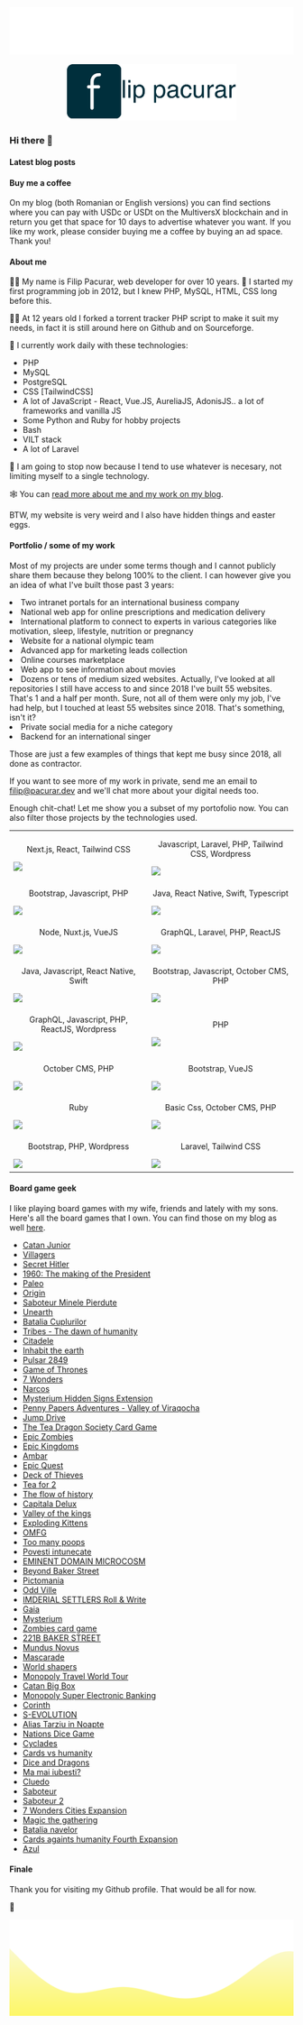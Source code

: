 ![Filip Pacurar](https://raw.githubusercontent.com/filipac/filipac/main/top.svg)

<p align="center">
<img src="https://raw.githubusercontent.com/filipac/filipac/main/logo.png" alt="My logo" width="300"/>
</p>

### Hi there 👋

#### Latest blog posts


#### Buy me a coffee
On my blog (both Romanian or English versions) you can find sections where you can pay with USDc or USDt on the MultiversX blockchain and in return you get that space for 10 days to advertise whatever you want.
If you like my work, please consider buying me a coffee by buying an ad space. Thank you!

#### About me

🧑‍💻 My name is Filip Pacurar, web developer for over 10 years.
📆 I started my first programming job in 2012, but I knew PHP, MySQL, HTML, CSS long before this.

👷‍♂️ At 12 years old I forked a torrent tracker PHP script to make it suit my needs, in fact it is still around here on Github and on Sourceforge.

🚧 I currently work daily with these technologies:

- PHP
- MySQL
- PostgreSQL
- CSS [TailwindCSS]
- A lot of JavaScript - React, Vue.JS, AureliaJS, AdonisJS.. a lot of frameworks and vanilla JS
- Some Python and Ruby for hobby projects
- Bash
- VILT stack
- A lot of Laravel

🛑 I am going to stop now because I tend to use whatever is necesary, not limiting myself to a single technology.

🕸️ You can [read more about me and my work on my blog](https://pacurar.dev).

BTW, my website is very weird and I also have hidden things and easter eggs.

#### Portfolio / some of my work
Most of my projects are under some terms though and I cannot publicly share them because they belong 100% to the client. I can however give you an idea of what I've built those past 3 years:


<li>Two intranet portals for an international business company</li>
<li>National web app for online prescriptions and medication delivery</li>
<li>International platform to connect to experts in various categories like motivation, sleep, lifestyle, nutrition or pregnancy</li>
<li>Website for a national olympic team</li>
<li>Advanced app for marketing leads collection</li>
<li>Online courses marketplace</li>
<li>Web app to see information about movies</li>
<li>Dozens or tens of medium sized websites. Actually, I've looked at all repositories I still have access to and since 2018 I've built 55 websites. That's 1 and a half per month. Sure, not all of them were only my job, I've had help, but I touched at least 55 websites since 2018. That's something, isn't it?</li>
<li>Private social media for a niche category</li>
<li>Backend for an international singer</li>

Those are just a few examples of things that kept me busy since 2018, all done as contractor.

If you want to see more of my work in private, send me an email to filip@pacurar.dev and we'll chat more about your digital needs too.

Enough chit-chat! Let me show you a subset of my portofolio now. You can also filter those projects by the technologies used.

<table style="width:100%; border-collapse: collapse; border: none;" border="0"><tr><td>
<p style="font-weight: bold; text-align: center; width: 100%;"></p>
<p style="text-align: center; width: 100%;">Next.js, React, Tailwind CSS</p>
<img src="https://i0.wp.com/pacurar.dev/wp-content/uploads/2021/02/arad-gardens-roff.png?fit=1000%2C889&ssl=1" style="width: 100%; height: auto;" />
</td><td>
<p style="font-weight: bold; text-align: center; width: 100%;"></p>
<p style="text-align: center; width: 100%;">Javascript, Laravel, PHP, Tailwind CSS, Wordpress</p>
<img src="https://i0.wp.com/pacurar.dev/wp-content/uploads/2021/02/pacurar.net_.png?fit=1677%2C1308&ssl=1" style="width: 100%; height: auto;" />
</td></tr><tr><td>
<p style="font-weight: bold; text-align: center; width: 100%;"></p>
<p style="text-align: center; width: 100%;">Bootstrap, Javascript, PHP</p>
<img src="https://i0.wp.com/pacurar.dev/wp-content/uploads/2021/02/frame_edge_light.png?fit=1236%2C1474&ssl=1" style="width: 100%; height: auto;" />
</td><td>
<p style="font-weight: bold; text-align: center; width: 100%;"></p>
<p style="text-align: center; width: 100%;">Java, React Native, Swift, Typescript</p>
<img src="https://i0.wp.com/pacurar.dev/wp-content/uploads/2021/02/nkids.jpg?fit=1000%2C750&ssl=1" style="width: 100%; height: auto;" />
</td></tr><tr><td>
<p style="font-weight: bold; text-align: center; width: 100%;"></p>
<p style="text-align: center; width: 100%;">Node, Nuxt.js, VueJS</p>
<img src="https://i0.wp.com/pacurar.dev/wp-content/uploads/2021/02/frame_edge_dark-1.png?fit=1575%2C1812&ssl=1" style="width: 100%; height: auto;" />
</td><td>
<p style="font-weight: bold; text-align: center; width: 100%;"></p>
<p style="text-align: center; width: 100%;">GraphQL, Laravel, PHP, ReactJS</p>
<img src="https://i0.wp.com/pacurar.dev/wp-content/uploads/2021/02/Screenshot-2021-02-11-at-06.31.45.png?fit=1602%2C1224&ssl=1" style="width: 100%; height: auto;" />
</td></tr><tr><td>
<p style="font-weight: bold; text-align: center; width: 100%;"></p>
<p style="text-align: center; width: 100%;">Java, Javascript, React Native, Swift</p>
<img src="https://i0.wp.com/pacurar.dev/wp-content/uploads/2021/02/neurolingua-app.jpeg?fit=1200%2C800&ssl=1" style="width: 100%; height: auto;" />
</td><td>
<p style="font-weight: bold; text-align: center; width: 100%;"></p>
<p style="text-align: center; width: 100%;">Bootstrap, Javascript, October CMS, PHP</p>
<img src="https://i0.wp.com/pacurar.dev/wp-content/uploads/2021/02/infinitymusic.jpg?fit=1585%2C1135&ssl=1" style="width: 100%; height: auto;" />
</td></tr><tr><td>
<p style="font-weight: bold; text-align: center; width: 100%;"></p>
<p style="text-align: center; width: 100%;">GraphQL, Javascript, PHP, ReactJS, Wordpress</p>
<img src="https://i0.wp.com/pacurar.dev/wp-content/uploads/2021/02/frame_opera_mac_dark.png?fit=1506%2C1276&ssl=1" style="width: 100%; height: auto;" />
</td><td>
<p style="font-weight: bold; text-align: center; width: 100%;"></p>
<p style="text-align: center; width: 100%;">PHP</p>
<img src="https://i0.wp.com/pacurar.dev/wp-content/uploads/2021/02/Screenshot-2021-02-11-at-04.52.49.png?fit=1173%2C968&ssl=1" style="width: 100%; height: auto;" />
</td></tr><tr><td>
<p style="font-weight: bold; text-align: center; width: 100%;"></p>
<p style="text-align: center; width: 100%;">October CMS, PHP</p>
<img src="https://i0.wp.com/pacurar.dev/wp-content/uploads/2021/02/Screenshot-2021-02-11-at-06.24.51.png?fit=831%2C771&ssl=1" style="width: 100%; height: auto;" />
</td><td>
<p style="font-weight: bold; text-align: center; width: 100%;"></p>
<p style="text-align: center; width: 100%;">Bootstrap, VueJS</p>
<img src="https://i0.wp.com/pacurar.dev/wp-content/uploads/2021/02/Screenshot-2021-02-11-at-06.28.23.png?fit=1594%2C1218&ssl=1" style="width: 100%; height: auto;" />
</td></tr><tr><td>
<p style="font-weight: bold; text-align: center; width: 100%;"></p>
<p style="text-align: center; width: 100%;">Ruby</p>
<img src="https://i0.wp.com/pacurar.dev/wp-content/uploads/2021/02/Screenshot-2021-02-11-at-06.00.22.png?fit=1038%2C981&ssl=1" style="width: 100%; height: auto;" />
</td><td>
<p style="font-weight: bold; text-align: center; width: 100%;"></p>
<p style="text-align: center; width: 100%;">Basic Css, October CMS, PHP</p>
<img src="https://i0.wp.com/pacurar.dev/wp-content/uploads/2021/02/tanatopraxie.png?fit=1144%2C1362&ssl=1" style="width: 100%; height: auto;" />
</td></tr><tr><td>
<p style="font-weight: bold; text-align: center; width: 100%;"></p>
<p style="text-align: center; width: 100%;">Bootstrap, PHP, Wordpress</p>
<img src="https://i0.wp.com/pacurar.dev/wp-content/uploads/2021/02/frame_safari_dark.png?fit=1579%2C1079&ssl=1" style="width: 100%; height: auto;" />
</td><td>
<p style="font-weight: bold; text-align: center; width: 100%;"></p>
<p style="text-align: center; width: 100%;">Laravel, Tailwind CSS</p>
<img src="https://i0.wp.com/pacurar.dev/wp-content/uploads/2021/02/Screenshot-2021-02-11-at-06.35.54.png?fit=939%2C1075&ssl=1" style="width: 100%; height: auto;" />
</td></tr></table>

#### Board game geek

I like playing board games with my wife, friends and lately with my sons. Here's all the board games that I own. You can find those on my blog as well [here](https://pacurar.dev/board-games).

<ul>
<li><a href="https://xspotlight.com/nfts/BOARD-25bcd6-01">Catan Junior</a></li><li><a href="https://xspotlight.com/nfts/BOARD-25bcd6-02">Villagers</a></li><li><a href="https://xspotlight.com/nfts/BOARD-25bcd6-03">Secret Hitler</a></li><li><a href="https://xspotlight.com/nfts/BOARD-25bcd6-04">1960: The making of the President</a></li><li><a href="https://xspotlight.com/nfts/BOARD-25bcd6-05">Paleo</a></li><li><a href="https://xspotlight.com/nfts/BOARD-25bcd6-06">Origin</a></li><li><a href="https://xspotlight.com/nfts/BOARD-25bcd6-07">Saboteur Minele Pierdute</a></li><li><a href="https://xspotlight.com/nfts/BOARD-25bcd6-08">Unearth</a></li><li><a href="https://xspotlight.com/nfts/BOARD-25bcd6-09">Batalia Cuplurilor</a></li><li><a href="https://xspotlight.com/nfts/BOARD-25bcd6-0a">Tribes - The dawn of humanity</a></li><li><a href="https://xspotlight.com/nfts/BOARD-25bcd6-0b">Citadele</a></li><li><a href="https://xspotlight.com/nfts/BOARD-25bcd6-0c">Inhabit the earth</a></li><li><a href="https://xspotlight.com/nfts/BOARD-25bcd6-0d">Pulsar 2849</a></li><li><a href="https://xspotlight.com/nfts/BOARD-25bcd6-0e">Game of Thrones</a></li><li><a href="https://xspotlight.com/nfts/BOARD-25bcd6-0f">7 Wonders</a></li><li><a href="https://xspotlight.com/nfts/BOARD-25bcd6-10">Narcos</a></li><li><a href="https://xspotlight.com/nfts/BOARD-25bcd6-11">Mysterium Hidden Signs Extension</a></li><li><a href="https://xspotlight.com/nfts/BOARD-25bcd6-12">Penny Papers Adventures - Valley of Viraqocha</a></li><li><a href="https://xspotlight.com/nfts/BOARD-25bcd6-13">Jump Drive</a></li><li><a href="https://xspotlight.com/nfts/BOARD-25bcd6-14">The Tea Dragon Society Card Game</a></li><li><a href="https://xspotlight.com/nfts/BOARD-25bcd6-15">Epic Zombies</a></li><li><a href="https://xspotlight.com/nfts/BOARD-25bcd6-16">Epic Kingdoms</a></li><li><a href="https://xspotlight.com/nfts/BOARD-25bcd6-17">Ambar</a></li><li><a href="https://xspotlight.com/nfts/BOARD-25bcd6-18">Epic Quest</a></li><li><a href="https://xspotlight.com/nfts/BOARD-25bcd6-19">Deck of Thieves</a></li><li><a href="https://xspotlight.com/nfts/BOARD-25bcd6-1a">Tea for 2</a></li><li><a href="https://xspotlight.com/nfts/BOARD-25bcd6-1b">The flow of history</a></li><li><a href="https://xspotlight.com/nfts/BOARD-25bcd6-1c">Capitala Delux</a></li><li><a href="https://xspotlight.com/nfts/BOARD-25bcd6-1d">Valley of the kings</a></li><li><a href="https://xspotlight.com/nfts/BOARD-25bcd6-1e">Exploding Kittens</a></li><li><a href="https://xspotlight.com/nfts/BOARD-25bcd6-1f">OMFG</a></li><li><a href="https://xspotlight.com/nfts/BOARD-25bcd6-20">Too many poops</a></li><li><a href="https://xspotlight.com/nfts/BOARD-25bcd6-21">Povesti intunecate</a></li><li><a href="https://xspotlight.com/nfts/BOARD-25bcd6-22">EMINENT DOMAIN MICROCOSM</a></li><li><a href="https://xspotlight.com/nfts/BOARD-25bcd6-23">Beyond Baker Street</a></li><li><a href="https://xspotlight.com/nfts/BOARD-25bcd6-24">Pictomania</a></li><li><a href="https://xspotlight.com/nfts/BOARD-25bcd6-25">Odd Ville</a></li><li><a href="https://xspotlight.com/nfts/BOARD-25bcd6-26">IMDERIAL SETTLERS Roll & Write</a></li><li><a href="https://xspotlight.com/nfts/BOARD-25bcd6-27">Gaia</a></li><li><a href="https://xspotlight.com/nfts/BOARD-25bcd6-28">Mysterium</a></li><li><a href="https://xspotlight.com/nfts/BOARD-25bcd6-29">Zombies card game</a></li><li><a href="https://xspotlight.com/nfts/BOARD-25bcd6-2a">221B BAKER STREET</a></li><li><a href="https://xspotlight.com/nfts/BOARD-25bcd6-2b">Mundus Novus</a></li><li><a href="https://xspotlight.com/nfts/BOARD-25bcd6-2c">Mascarade</a></li><li><a href="https://xspotlight.com/nfts/BOARD-25bcd6-2d">World shapers</a></li><li><a href="https://xspotlight.com/nfts/BOARD-25bcd6-2e">Monopoly Travel World Tour</a></li><li><a href="https://xspotlight.com/nfts/BOARD-25bcd6-2f">Catan Big Box</a></li><li><a href="https://xspotlight.com/nfts/BOARD-25bcd6-30">Monopoly Super Electronic Banking</a></li><li><a href="https://xspotlight.com/nfts/BOARD-25bcd6-31">Corinth</a></li><li><a href="https://xspotlight.com/nfts/BOARD-25bcd6-32">S-EVOLUTION</a></li><li><a href="https://xspotlight.com/nfts/BOARD-25bcd6-33">Alias Tarziu in Noapte</a></li><li><a href="https://xspotlight.com/nfts/BOARD-25bcd6-34">Nations Dice Game</a></li><li><a href="https://xspotlight.com/nfts/BOARD-25bcd6-36">Cyclades</a></li><li><a href="https://xspotlight.com/nfts/BOARD-25bcd6-37">Cards vs humanity</a></li><li><a href="https://xspotlight.com/nfts/BOARD-25bcd6-38">Dice and Dragons</a></li><li><a href="https://xspotlight.com/nfts/BOARD-25bcd6-39">Ma mai iubesti?</a></li><li><a href="https://xspotlight.com/nfts/BOARD-25bcd6-3a">Cluedo</a></li><li><a href="https://xspotlight.com/nfts/BOARD-25bcd6-3b">Saboteur</a></li><li><a href="https://xspotlight.com/nfts/BOARD-25bcd6-3c">Saboteur 2</a></li><li><a href="https://xspotlight.com/nfts/BOARD-25bcd6-3d">7 Wonders Cities Expansion</a></li><li><a href="https://xspotlight.com/nfts/BOARD-25bcd6-3e">Magic the gathering </a></li><li><a href="https://xspotlight.com/nfts/BOARD-25bcd6-3f">Batalia navelor</a></li><li><a href="https://xspotlight.com/nfts/BOARD-25bcd6-40">Cards againts humanity Fourth Expansion</a></li><li><a href="https://xspotlight.com/nfts/BOARD-25bcd6-41">Azul</a></li>
</ul>

#### Finale

Thank you for visiting my Github profile. That would be all for now.

👋

![Filip Pacurar](https://raw.githubusercontent.com/filipac/filipac/main/bottom.svg)
